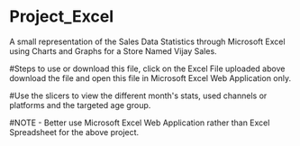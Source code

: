 # Project_Excel
A small representation of the Sales Data Statistics through Microsoft Excel using Charts and Graphs for a Store Named Vijay Sales.

#Steps to use or download this file, click on the Excel File uploaded above download the file and open this file in Microsoft Excel Web Application only.

#Use the slicers to view the different month's stats, used channels or platforms and the targeted age group.

#NOTE - Better use Microsoft Excel Web Application rather than Excel Spreadsheet for the above project.
